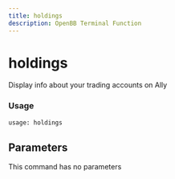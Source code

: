 ```yaml
---
title: holdings
description: OpenBB Terminal Function
---
```


# holdings

Display info about your trading accounts on Ally

### Usage 
```python
usage: holdings
```

## Parameters

This command has no parameters


